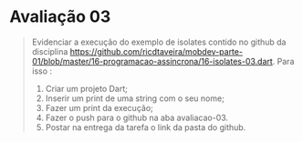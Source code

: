 # Avaliação 03

> Evidenciar a execução do exemplo  de isolates contido no github da disciplina https://github.com/ricdtaveira/mobdev-parte-01/blob/master/16-programacao-assincrona/16-isolates-03.dart.
Para isso :
> 1) Criar um projeto Dart;
> 2) Inserir um print de uma string com o seu nome;
> 3) Fazer um print da execução;
> 4)  Fazer o push para o github na aba avaliacao-03. 
> 5)  Postar na entrega da tarefa o link da pasta do github.
